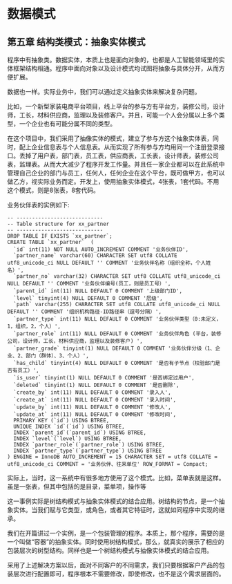 # 数据模式
## 第五章 结构类模式：抽象实体模式
 
程序中有抽象类。数据实体，本质上也是面向对象的，也都是人工智能领域里的实体框架结构相通。程序中面向对象以及设计模式均试图将抽象与具体分开，从而方便扩展。
   
数据也一样。实际业务中，我们可以通过定义抽象实体来解决复杂问题。
   
比如，一个新型家装电商平台项目，线上平台的参与方有平台方，装修公司，设计师，工长，材料供应商，监理以及装修客户。并且，可能一个人会分属以上多个类型，一个企业也有可能分属不同的类型。
   
在这个项目中，我们采用了抽像实体的模式，建立了参与方这个抽象实体表，同时，配上企业信息表与个人信息表。从而实现了所有参与方均用同一个注册登录接口。丢掉了用户表，部门表，员工表，供应商表，工长表，设计师表，装修公司表，监理表。从而大大减少了程序开发工作量。并且任一家企业都可以在此系统中管理自己企业的部门与员工，任何人，任何企业在这个平台，既可做甲方，也可以做乙方，视实际业务而定。开发上，使用抽象实体模式，4张表，1套代码。不用这个模式，则是8张表，8套代码。
    
业务伙伴表的实例如下:
```
-- ----------------------------
-- Table structure for xx_partner
-- ----------------------------
DROP TABLE IF EXISTS `xx_partner`;
CREATE TABLE `xx_partner`  (
  `id` int(11) NOT NULL AUTO_INCREMENT COMMENT '业务伙伴ID',
  `partner_name` varchar(60) CHARACTER SET utf8 COLLATE utf8_unicode_ci NULL DEFAULT '' COMMENT '业务伙伴名称（组织全称，个人姓名）',
  `partner_no` varchar(32) CHARACTER SET utf8 COLLATE utf8_unicode_ci NULL DEFAULT '' COMMENT '业务伙伴编号(员工，则是员工号）',
  `parent_id` int(11) NULL DEFAULT 0 COMMENT '上级部门ID',
  `level` tinyint(4) NULL DEFAULT 0 COMMENT '层级',
  `path` varchar(255) CHARACTER SET utf8 COLLATE utf8_unicode_ci NULL DEFAULT '' COMMENT '组织机构路径-ID路径串（逗号分隔）',
  `partner_type` int(11) NULL DEFAULT 0 COMMENT '业务伙伴类型（0:未定义，1，组织，2，个人）',
  `partner_role` int(11) NULL DEFAULT 0 COMMENT '业务伙伴角色 (平台，装修公司，设计师，工长，材料供应商，监理以及装修客户) ',
  `partner_grade` tinyint(1) NULL DEFAULT 0 COMMENT '业务伙伴分级（1、企业、2、部门（群体）、3、个人）',
  `has_child` tinyint(4) NULL DEFAULT 0 COMMENT '是否有子节点（校验部门是否有员工）',
  `is_user` tinyint(1) NULL DEFAULT 0 COMMENT '是否绑定过用户',
  `deleted` tinyint(1) NULL DEFAULT 0 COMMENT '是否删除',
  `create_by` int(11) NULL DEFAULT 0 COMMENT '录入人',
  `create_at` int(11) NULL DEFAULT 0 COMMENT '录入时间',
  `update_by` int(11) NULL DEFAULT 0 COMMENT '修改人',
  `update_at` int(11) NULL DEFAULT 0 COMMENT '修改时间',
  PRIMARY KEY (`id`) USING BTREE,
  UNIQUE INDEX `id`(`id`) USING BTREE,
  INDEX `parent_id`(`parent_id`) USING BTREE,
  INDEX `level`(`level`) USING BTREE,
  INDEX `partner_role`(`partner_role`) USING BTREE,
  INDEX `partner_type`(`partner_type`) USING BTREE
) ENGINE = InnoDB AUTO_INCREMENT = 15 CHARACTER SET = utf8 COLLATE = utf8_unicode_ci COMMENT = '业务伙伴、往来单位' ROW_FORMAT = Compact;
```
   
实际上，当时，这一系统中有很多地方使用了这个模式。比如，菜单表就是这样。虽是一张表，但其中包括的是目录，菜单项，操作等
   
这一事例实际是树结构模式与抽象实体模式的结合应用。树结构的节点，是一个抽象实体。当我们赋与它类型，或角色，或者其它特征时，这就如同程序中实现的继承。
   
我们在开篇讲过一个实例，是一个包装管理的程序。本质上，那个程序，需要的是一个叫做“容器”的抽象实体。同时使用树结构模式，那么，就真实的展示了相应的包装层次的树型结构。同样也是一个树结构模式与抽像实体模式的结合应用。
    
采用了上述解决方案以后，面对不同客户的不同需求，我们只要根据客户产品的包装层次进行配置即可，程序根本不需要修改，即使修改，也不是这个需求层面的。

   

   
